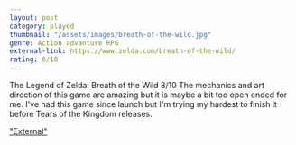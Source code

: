 ```yaml
---
layout: post
category: played
thumbnail: "/assets/images/breath-of-the-wild.jpg"
genre: Action advanture RPG
external-link: https://www.zelda.com/breath-of-the-wild/
rating: 8/10
---
```

The Legend of Zelda: Breath of the Wild
8/10
The mechanics and art direction of this game are amazing but it is maybe a bit too open ended for me. I've had this game since launch but I'm trying my hardest to finish it before Tears of the Kingdom releases.

["External"](https://www.zelda.com/breath-of-the-wild/)